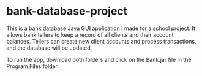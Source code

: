 # bank-database-project
This is a bank database Java GUI application I made for a school project. It allows bank tellers to keep a record of all clients and their account balances. Tellers can create new client accounts and process transactions, and the database will be updated.

To run the app, download both folders and click on the Bank.jar file in the Program Files folder.
